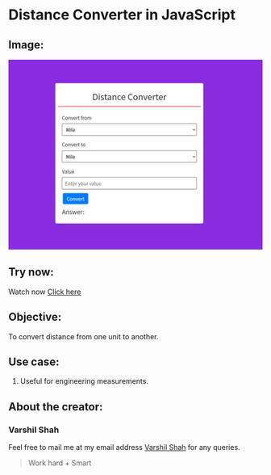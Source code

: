 # Distance Converter in JavaScript

## Image:
![Converter](Image/page.png)

## Try now:
Watch now [Click here](https://varshil-shah.github.io/distance-converter.github.io/)

## Objective:
To convert distance from one unit to another.

## Use case:
1. Useful for engineering measurements.

## About the creator:
### Varshil Shah
Feel free to mail me at my email address [Varshil Shah](mailto:varshilshah1004+github@gmail.com "Varshil Shah") for any queries.

>Work hard + Smart

